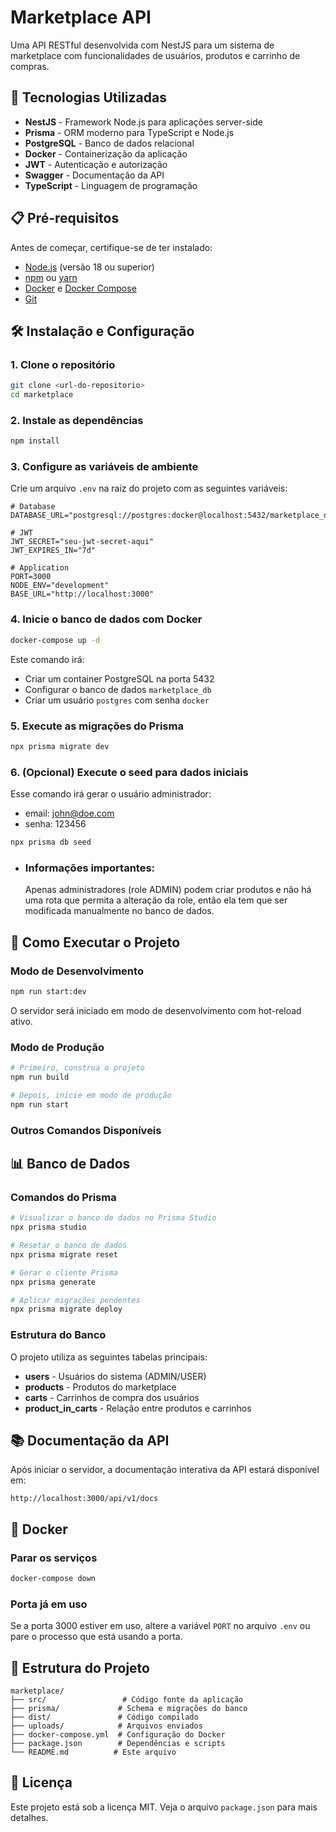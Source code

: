 # Marketplace API

Uma API RESTful desenvolvida com NestJS para um sistema de marketplace com funcionalidades de usuários, produtos e carrinho de compras.

## 🚀 Tecnologias Utilizadas

- **NestJS** - Framework Node.js para aplicações server-side
- **Prisma** - ORM moderno para TypeScript e Node.js
- **PostgreSQL** - Banco de dados relacional
- **Docker** - Containerização da aplicação
- **JWT** - Autenticação e autorização
- **Swagger** - Documentação da API
- **TypeScript** - Linguagem de programação

## 📋 Pré-requisitos

Antes de começar, certifique-se de ter instalado:

- [Node.js](https://nodejs.org/) (versão 18 ou superior)
- [npm](https://www.npmjs.com/) ou [yarn](https://yarnpkg.com/)
- [Docker](https://www.docker.com/) e [Docker Compose](https://docs.docker.com/compose/)
- [Git](https://git-scm.com/)

## 🛠️ Instalação e Configuração

### 1. Clone o repositório

```bash
git clone <url-do-repositorio>
cd marketplace
```

### 2. Instale as dependências

```bash
npm install
```

### 3. Configure as variáveis de ambiente

Crie um arquivo `.env` na raiz do projeto com as seguintes variáveis:

```env
# Database
DATABASE_URL="postgresql://postgres:docker@localhost:5432/marketplace_db"

# JWT
JWT_SECRET="seu-jwt-secret-aqui"
JWT_EXPIRES_IN="7d"

# Application
PORT=3000
NODE_ENV="development"
BASE_URL="http://localhost:3000"
```

### 4. Inicie o banco de dados com Docker

```bash
docker-compose up -d
```

Este comando irá:

- Criar um container PostgreSQL na porta 5432
- Configurar o banco de dados `marketplace_db`
- Criar um usuário `postgres` com senha `docker`

### 5. Execute as migrações do Prisma

```bash
npx prisma migrate dev
```

### 6. (Opcional) Execute o seed para dados iniciais

Esse comando irá gerar o usuário administrador:

- email: john@doe.com
- senha: 123456

```bash
npx prisma db seed
```

- ### Informações importantes:

  Apenas administradores (role ADMIN) podem criar produtos e não há uma rota que permita a alteração da role, então ela tem que ser modificada manualmente no banco de dados.

## 🚀 Como Executar o Projeto

### Modo de Desenvolvimento

```bash
npm run start:dev
```

O servidor será iniciado em modo de desenvolvimento com hot-reload ativo.

### Modo de Produção

```bash
# Primeiro, construa o projeto
npm run build

# Depois, inicie em modo de produção
npm run start
```

### Outros Comandos Disponíveis

## 📊 Banco de Dados

### Comandos do Prisma

```bash
# Visualizar o banco de dados no Prisma Studio
npx prisma studio

# Resetar o banco de dados
npx prisma migrate reset

# Gerar o cliente Prisma
npx prisma generate

# Aplicar migrações pendentes
npx prisma migrate deploy
```

### Estrutura do Banco

O projeto utiliza as seguintes tabelas principais:

- **users** - Usuários do sistema (ADMIN/USER)
- **products** - Produtos do marketplace
- **carts** - Carrinhos de compra dos usuários
- **product_in_carts** - Relação entre produtos e carrinhos

## 📚 Documentação da API

Após iniciar o servidor, a documentação interativa da API estará disponível em:

```
http://localhost:3000/api/v1/docs
```

## 🐳 Docker

### Parar os serviços

```bash
docker-compose down
```

### Porta já em uso

Se a porta 3000 estiver em uso, altere a variável `PORT` no arquivo `.env` ou pare o processo que está usando a porta.

## 📝 Estrutura do Projeto

```
marketplace/
├── src/                 # Código fonte da aplicação
├── prisma/             # Schema e migrações do banco
├── dist/               # Código compilado
├── uploads/            # Arquivos enviados
├── docker-compose.yml  # Configuração do Docker
├── package.json        # Dependências e scripts
└── README.md          # Este arquivo
```

## 📄 Licença

Este projeto está sob a licença MIT. Veja o arquivo `package.json` para mais detalhes.
